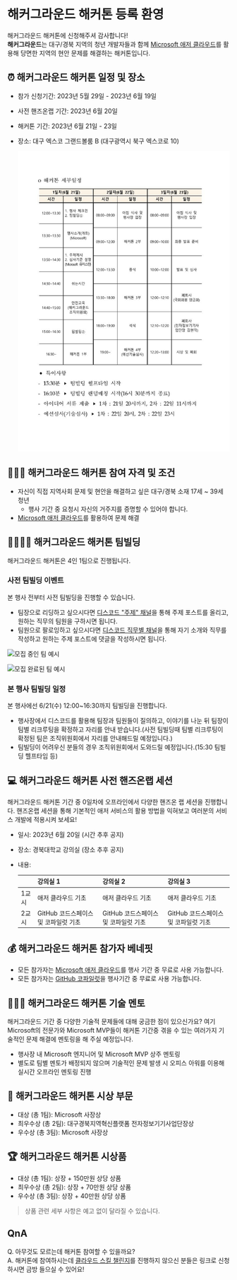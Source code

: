 # 해커그라운드 해커톤 등록 환영

해커그라운드 해커톤에 신청해주셔 감사합니다!  
**해커그라운드**는 대구/경북 지역의 청년 개발자들과 함께 [Microsoft 애저 클라우드](https://azure.microsoft.com/ko-kr?WT.mc_id=dotnet-91712-juyoo)를 활용해 당면한 지역의 현안 문제를 해결하는 해커톤입니다.

## ⏰ 해커그라운드 해커톤 일정 및 장소

- 참가 신청기간: 2023년 5월 29일 - 2023년 6월 19일
- 사전 핸즈온랩 기간: 2023년 6월 20일
- 해커톤 기간: 2023년 6월 21일 - 23일
- 장소: 대구 엑스코 그랜드볼룸 B (대구광역시 북구 엑스코로 10)

  ![해커톤 타임테이블](https://github.com/microsoft/hackers-ground/blob/main/assets/hackathon_time_table.jpg?raw=true)

## 🙆🏻‍♀️ 해커그라운드 해커톤 참여 자격 및 조건

- 자신이 직접 지역사회 문제 및 현안을 해결하고 싶은 대구/경북 소재 17세 ~ 39세 청년
  - 행사 기간 중 요청시 자신의 거주지를 증명할 수 있어야 합니다.
- [Microsoft 애저 클라우드](https://azure.microsoft.com/ko-kr?WT.mc_id=dotnet-91712-juyoo)를 활용하여 문제 해결

## 👨‍👩‍👧‍👦 해커그라운드 해커톤 팀빌딩

해커그라운드 해커톤은 4인 1팀으로 진행됩니다. 

### 사전 팀빌딩 이벤트

본 행사 전부터 사전 팀빌딩을 진행할 수 있습니다.
* 팀장으로 리딩하고 싶으시다면 [디스코드 "주제" 채널](https://aka.ms/hg/discord)을 통해 주제 포스트를 올리고, 원하는 직무의 팀원을 구하시면 됩니다.
* 팀원으로 팔로잉하고 싶으시다면 [디스코드 직무별 채널](https://aka.ms/hg/discord)을 통해 자기 소개와 직무를 작성하고 원하는 주제 포스트에 댓글을 작성하시면 됩니다.

![모집 중인 팀 예시](https://github.com/microsoft/hackers-ground/assets/discord_team_recruiting_ing.jpg?raw=true)

![모집 완료된 팀 예시](https://github.com/microsoft/hackers-ground/assets/discord_team_recruiting_end.jpg?raw=true)

### 본 행사 팀빌딩 일정

본 행사에선 6/21(수) 12:00~16:30까지 팀빌딩을 진행합니다.
* 행사장에서 디스코드를 활용해 팀장과 팀원들이 질의하고, 이야기를 나눈 뒤 팀장이 팀별 리크루팅을 확정하고 자리를 안내 받습니다.(사전 팀빌딩때 팀별 리크루팅이 확정된 팀은 조직위원회에서 자리를 안내해드릴 예정입니다.)
* 팀빌딩이 어려우신 분들의 경우 조직위원회에서 도와드릴 예정입니다.(15:30 팀빌딩 헬프타임 등)

## 💻 해커그라운드 해커톤 사전 핸즈온랩 세션

해커그라운드 해커톤 기간 중 0일차에 오프라인에서 다양한 핸즈온 랩 세션을 진행합니다. 핸즈온랩 세션을 통해 기본적인 애저 서비스의 활용 방법을 익혀보고 여러분의 서비스 개발에 적용시켜 보세요!

- 일시: 2023년 6월 20일 (시간 추후 공지)
- 장소: 경북대학교 강의실 (장소 추후 공지)
- 내용:

  | &nbsp; | 강의실 1 | 강의실 2 | 강의실 3 |
  |----------|----------|----------|----------|
  | 1교시 | 애저 클라우드 기초 | 애저 클라우드 기초 | 애저 클라우드 기초 |
  | 2교시 | GitHub 코드스페이스 및 코파일럿 기초 | GitHub 코드스페이스 및 코파일럿 기초 | GitHub 코드스페이스 및 코파일럿 기초 |

## 💰 해커그라운드 해커톤 참가자 베네핏

- 모든 참가자는 [Microsoft 애저 클라우드](https://azure.microsoft.com/ko-kr?WT.mc_id=dotnet-91712-juyoo)를 행사 기간 중 무료로 사용 가능합니다.
- 모든 참가자는 [GitHub 코파일럿](https://github.com/features/copilot)을 행사기간 중 무료로 사용 가능합니다.

## 🧑🏻‍🏫 해커그라운드 해커톤 기술 멘토

해커그라운드 기간 중 다양한 기술적 문제들에 대해 궁금한 점이 있으신가요? 여기 Microsoft의 전문가와 Microsoft MVP들이 해커톤 기간중 겪을 수 있는 여러가지 기술적인 문제 해결에 멘토링을 해 주실 예정입니다.

- 행사장 내 Microsoft 엔지니어 및 Microsoft MVP 상주 멘토링
- 별도로 팀별 멘토가 배정되지 않으며 기술적인 문제 발생 시 오피스 아워를 이용해 실시간 오프라인 멘토링 진행

## 🏅 해커그라운드 해커톤 시상 부문

- 대상 (총 1팀): Microsoft 사장상
- 최우수상 (총 2팀): 대구경북지역혁신플랫폼 전자정보기기사업단장상
- 우수상 (총 3팀): Microsoft 사장상

## 🏆 해커그라운드 해커톤 시상품

- 대상 (총 1팀): 상장 + 150만원 상당 상품
- 최우수상 (총 2팀): 상장 + 70만원 상당 상품
- 우수상 (총 3팀): 상장 + 40만원 상당 상품

> 상품 관련 세부 사항은 예고 없이 달라질 수 있습니다.


## QnA

Q. 아무것도 모르는데 해커톤 참여할 수 있을까요?  
A. 해커톤에 참여하시는데 [클라우드 스킬 챌린지](https://aka.ms/hackers-ground/register/csc)를 진행하지 않으신 분들은 링크로 신청하시면 금방 들으실 수 있어요!